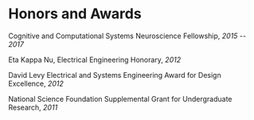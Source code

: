 # Honors and Awards

Cognitive and Computational Systems Neuroscience Fellowship, *2015 -- 2017*

Eta Kappa Nu, Electrical Engineering Honorary, *2012*

David Levy Electrical and Systems Engineering Award for Design Excellence, *2012*

National Science Foundation Supplemental Grant for Undergraduate Research, *2011*

 <!-- Dean's List, *Washington University in St. Louis* -->
